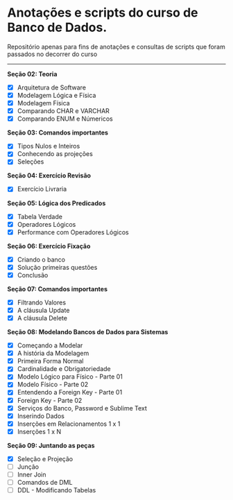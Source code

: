 # Anotações e scripts do curso de Banco de Dados.

<p> Repositório apenas para fins de anotações e consultas de scripts que foram passados no decorrer do curso </p>

---

**Seção 02: Teoria**
- [x] Arquitetura de Software
- [x] Modelagem Lógica e Física
- [x] Modelagem Física
- [x] Comparando CHAR e VARCHAR
- [x] Comparando ENUM e Númericos

**Seção 03: Comandos importantes**
- [x] Tipos Nulos e Inteiros
- [x] Conhecendo as projeções
- [x] Seleções

**Seção 04: Exercício Revisão**
- [x] Exercício Livraria

**Seção 05: Lógica dos Predicados**
- [x] Tabela Verdade
- [x] Operadores Lógicos
- [x] Performance com Operadores Lógicos

**Seção 06: Exercício Fixação**
- [x] Criando o banco
- [x] Solução primeiras questões
- [x] Conclusão

**Seção 07: Comandos importantes**
- [x] Filtrando Valores
- [x] A cláusula Update
- [x] A cláusula Delete

**Seção 08: Modelando Bancos de Dados para Sistemas**
- [x] Começando a Modelar
- [x] A história da Modelagem
- [x] Primeira Forma Normal
- [x] Cardinalidade e Obrigatoriedade
- [x] Modelo Lógico para Físico - Parte 01
- [x] Modelo Físico - Parte 02
- [x] Entendendo a Foreign Key - Parte 01
- [x] Foreign Key - Parte 02
- [x] Serviços do Banco, Password e Sublime Text
- [x] Inserindo Dados
- [x] Inserções em Relacionamentos 1 x 1
- [x] Inserções 1 x N

**Seção 09: Juntando as peças**
- [x] Seleção e Projeção
- [ ] Junção
- [ ] Inner Join
- [ ] Comandos de DML
- [ ] DDL - Modificando Tabelas
